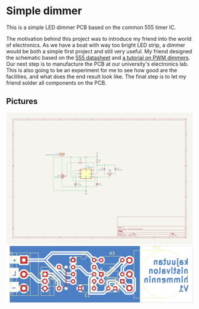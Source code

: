 Simple dimmer
=============

This is a simple LED dimmer PCB based on the common 555 timer IC.

The motivation behind this project was to introduce my friend into the world of electronics. As we have a boat with way too bright LED strip, a dimmer would be both a simple first project and still very useful. My friend designed the schematic based on the [555 datasheet](https://www.ti.com/lit/ds/symlink/lm555.pdf) and [a tutorial on PWM dimmers](https://www.electronicshub.org/pwm-led-dimmer-using-ne555/). Our next step is to manufacture the PCB at our university's electronics lab. This is also going to be an experiment for me to see how good are the facilities, and what does the end result look like. The final step is to let my friend solder all components on the PCB.

Pictures
--------
![Schematic](schema.svg)
![PCB](pcb.svg)
